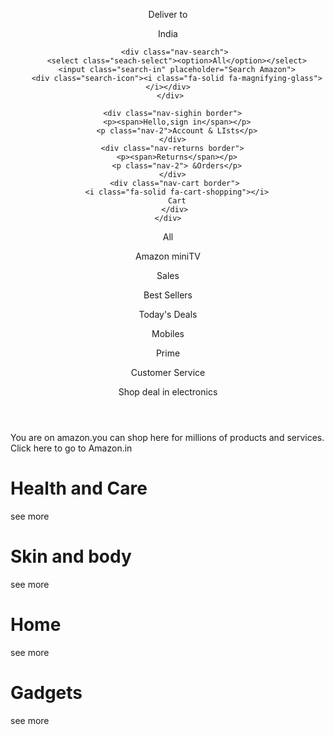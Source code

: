 <!DOCTYPE html>
<html lang="en">
<head>
  <meta charset="UTF-8">
  <meta name="viewport" content="width=device-width, initial-scale=1.0">
  <title>Amazon Clone </title>
  <link rel="stylesheet" href="https://cdnjs.cloudflare.com/ajax/libs/font-awesome/6.6.0/css/all.min.css" integrity="sha512-Kc323vGBEqzTmouAECnVceyQqyqdsSiqLQISBL29aUW4U/M7pSPA/gEUZQqv1cwx4OnYxTxve5UMg5GT6L4JJg==" crossorigin="anonymous" referrerpolicy="no-referrer" />
  <link rel="stylesheet" href="clone.css">
</head>
<body>
  <header>
  <div class="navbar">
     <div class="navlogo border">
      <div class="logo">
      </div>
    </div>
    <div class="nav-add border">
      <p class="add-1">Deliver to</p>
      <div class="icon">
        <i class="fa-solid fa-location-dot"></i>
        <p class="add-2">India</p>
      </div>
      </div>
    
    
       <div class="nav-search">
        <select class="seach-select"><option>All</option></select>
        <input class="search-in" placeholder="Search Amazon">
        <div class="search-icon"><i class="fa-solid fa-magnifying-glass"></i></div>
      </div> 
    
      <div class="nav-sighin border">
        <p><span>Hello,sign in</span></p>
        <p class="nav-2">Account & LIsts</p>
      </div>
      <div class="nav-returns border">
        <p><span>Returns</span></p>
        <p class="nav-2"> &Orders</p>
      </div>
       <div class="nav-cart border">
        <i class="fa-solid fa-cart-shopping"></i>
        Cart
       </div>
    </div>

<div class="nav-panel">
<div nav-menu>
  <i class="fa-solid fa-bars"></i>
  All
</div>
<div class="panel-opp">
 <P>Amazon miniTV</P>
  <p>Sales</p>
<P>Best Sellers</P>  
  <P>Today's Deals</P>
<p> Mobiles</p>
 <p>Prime</p> 
  <p>Customer Service</p>
</div>
  
<div class="panel-deals ">
  Shop deal in electronics
</div>
</div>
</header>

<div class="hero-section">
  <div class="hero-msg">You are on amazon.you can shop here for millions of products and services. <a>Click here to go to Amazon.in</a> </div>
</div>
<div class="shop-section"><div class="box1 box">
  <div class="box-cn">
  <h1> <a>Health and Care</a></h1>
<p>see more</p></div>
<div class="box1image" style="background-image: url(box1_image.jpg);"></div></div>
<div class="box2 box"> <div class="box-cn">
  <h1>Skin and body</h1>
<p>see more</p></div>
<div class="box1image" style="background-image: url(box2_image.jpg);"></div></div>
<div class="box3 box"> <div class="box-cn">
  <h1>Home</h1>
<p>see more</p></div>
<div class="box1image" style="background-image: url(box3_image.jpg);"></div></div>
<div class="box4 box"> <div class="box-cn">
  <h1>Gadgets</h1>
<p>see more</p></div>
<div class="box1image" style="background-image: url(box4_image.jpg);"></div>
</div>
</div>

    
  
</body>
</html>
